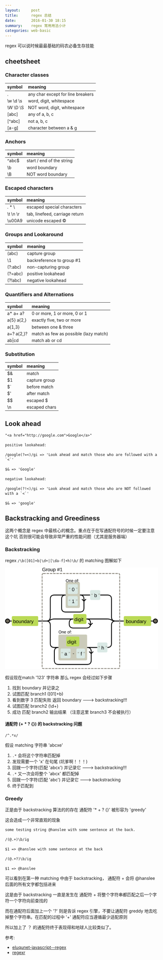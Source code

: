 ```yaml
---
layout:     post
title:      regex 总结
date:       2016-01-30 18:15
summary:    regex 常用用法小计
categories: web-basic
---
```


regex 可以说时候最最基础的码农必备生存技能

## cheetsheet

### Character classes

symbol           | meaning
:--------------- |:---------------- 
.                | any char except for line breakers
\w \d \s         | word, digit, whitespace
\W \D \S         | NOT word, digit, whitespace
[abc]            | any of a, b, c
[^abc]           | not a, b, c
[a-g]            | character between a & g

### Anchors

symbol           | meaning
:--------------- |:---------------- 
^abc$            | start / end of the string
\b               | word boundary
\B               | NOT word boundary

### Escaped characters

symbol           | meaning
:--------------- |:---------------- 
\. \* \\         | escaped special characters
\t \n \r         | tab, linefeed, carriage return
\u00A9           | unicode escaped ©

### Groups and Lookaround

symbol           | meaning
:--------------- |:---------------- 
(abc)            | capture group
\1               | backreference to group #1
(?:abc)          | non-capturing group
(?=abc)          | positive lookahead
(?!abc)          | negative lookahead

### Quantifiers and Alternations

symbol           | meaning
:--------------- |:---------------- 
a* a+ a?         | 0 or more, 1 or more, 0 or 1
a{5} a{2,}       | exactly five, two or more
a{1,3}           | between one & three
a+? a{2,}?       | match as few as possible (lazy match)
ab\|cd           | match ab or cd

### Substitution

symbol           | meaning
:--------------- |:---------------- 
$&               | match
$1               | capture group
$`               | before match
$'               | after match
$$               | escaped $
\n               | escaped chars


## Look ahead

``` 
"<a href="http://google.com">Google</a>"

positive lookahead:

/google(?=<)/gi => 'Look ahead and match those who are followed with a `<`'

$& => 'Google'

negative lookahead:

/google(?!<)/gi => 'Look ahead and match those who are NOT followed with a `<`'

$& => 'google'
```

## Backstracking and Greediness

这两个概念是 regex 中最核心的概念。重点在于在写通配符号的时候一定要注意这个坑 否则很可能会导致非常严重的性能问题（尤其是服务器端）

### Backstracking

regex `/\b([01]+b|\d+|[\da-f]+h)\b/` 的 matching 图解如下

![backstracking1](/assets/img/backstrack1.svg)

假设现在match '123' 字符串 那么 regex 会经过如下步骤

1. 找到 boundary 并记录之
2. 试图匹配 branch1 ([01]+b)
3. 看到数字 3 匹配失败 返回 boundary ---> backstracking!!!
4. 试图匹配 branch2 (\d+)
5. 成功 匹配 branch2 输出结果 （注意这里 branch3 不会被执行）

#### 通配符 (+ * ? {}) 的 backstracking 问题

`/^.*x/`

假设 matching 字符串 'abcxe'

1. `.*` 会将这个字符串匹配掉
2. 发现需要一个 'x' 在句尾 (坑爹啊！！！)
3. 回拨一个字符(匹配 'abcx') 并记录它 ---> backstracking!!!
4. `.*` 又一次会将整个 'abcx' 都匹配掉
5. 回拨一个字符(匹配 'abc') 并记录它 ---> backstracking
6. 终于匹配到

### Greedy

正是由于 backstracking 算法的的存在 通配符 '* + ? {}' 被形容为 'greedy'

这会造成一个非常直观的现象

```
some testing string @hanslee with some sentence at the back. 

/(@.+)\b/ig

$1 => @hanslee with some sentence at the back

/(@.+?)\b/ig

$1 => @hanslee
```

可以看到在第一种 matching 中由于 backstracking， 通配符 + 会将 @hanslee后面的所有文字都包括进来

这是由于 backstracking 一直是发生在 通配符 + 将整个字符串都匹配之后一个字符一个字符向前查找的

而在通配符后面加上一个 '?' 则是告诉 regex 引擎，不要让通配符 greddy 地去吃掉整个字符串。在匹配的过程中 '+' 通配符应当遵循最少适配原则

所以加上了 ？ 的通配符终于表现得和地球人比较类似了。


参考: 

* [eluqunet-javascript--regex](http://eloquentjavascript.net/09_regexp.html)
* [regexr](http://regexr.com/)

